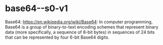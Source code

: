 # base64--s0-v1
Base64: https://en.wikipedia.org/wiki/Base64: In computer programming, Base64 is a group of binary-to-text encoding schemes that represent binary data (more specifically, a sequence of 8-bit bytes) in sequences of 24 bits that can be represented by four 6-bit Base64 digits.
